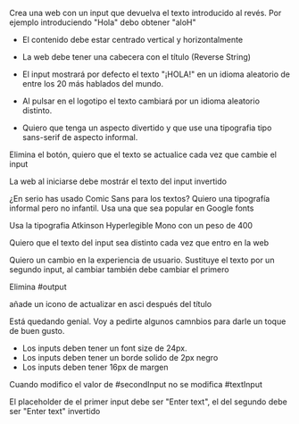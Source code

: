 Crea una web con un input que devuelva el texto introducido al revés. Por ejemplo introduciendo "Hola" debo obtener "aloH"

- El contenido debe estar centrado vertical y horizontalmente

- La web debe tener una cabecera con el título (Reverse String)

- El input mostrará por defecto el texto "¡HOLA!" en un idioma aleatorio de entre los 20 más hablados del mundo.

- Al pulsar en el logotipo el texto cambiará por un idioma aleatorio distinto.

- Quiero que tenga un aspecto divertido y que use una tipografia tipo sans-serif de aspecto informal.

Elimina el botón, quiero que el texto se actualice cada vez que cambie el input

La web al iniciarse debe mostrár el texto del input invertido

¿En serio has usado Comic Sans para los textos? Quiero una tipografía informal pero no infantil. Usa una que sea popular en Google fonts

Usa la tipografia Atkinson Hyperlegible Mono con un peso de 400

Quiero que el texto del input sea distinto cada vez que entro en la web

Quiero un cambio en la experiencia de usuario. Sustituye el texto por un segundo input, al cambiar también debe cambiar el primero

Elimina #output

añade un icono de actualizar en asci después del título

Está quedando genial. Voy a pedirte algunos camnbios para darle un toque de buen gusto.

- Los inputs deben tener un font size de 24px.
- Los inputs deben tener un borde solido de 2px negro
- Los inputs deben tener 16px de margen

Cuando modifico el valor de #secondInput no se modifica #textInput

El placeholder de el primer input debe ser "Enter text", el del segundo debe ser "Enter text" invertido
